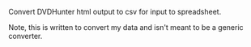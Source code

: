 Convert DVDHunter html output to csv for input to spreadsheet.

Note, this is written to convert my data and isn't meant to be a generic
converter.
